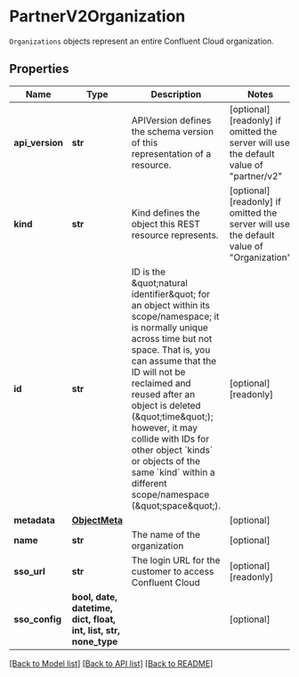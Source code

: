 # PartnerV2Organization

`Organizations` objects represent an entire Confluent Cloud organization.

## Properties
Name | Type | Description | Notes
------------ | ------------- | ------------- | -------------
**api_version** | **str** | APIVersion defines the schema version of this representation of a resource. | [optional] [readonly]  if omitted the server will use the default value of "partner/v2"
**kind** | **str** | Kind defines the object this REST resource represents. | [optional] [readonly]  if omitted the server will use the default value of "Organization"
**id** | **str** | ID is the \&quot;natural identifier\&quot; for an object within its scope/namespace; it is normally unique across time but not space. That is, you can assume that the ID will not be reclaimed and reused after an object is deleted (\&quot;time\&quot;); however, it may collide with IDs for other object &#x60;kinds&#x60; or objects of the same &#x60;kind&#x60; within a different scope/namespace (\&quot;space\&quot;). | [optional] [readonly] 
**metadata** | [**ObjectMeta**](ObjectMeta.md) |  | [optional] 
**name** | **str** | The name of the organization | [optional] 
**sso_url** | **str** | The login URL for the customer to access Confluent Cloud | [optional] [readonly] 
**sso_config** | **bool, date, datetime, dict, float, int, list, str, none_type** |  | [optional] 

[[Back to Model list]](../README.md#documentation-for-models) [[Back to API list]](../README.md#documentation-for-api-endpoints) [[Back to README]](../README.md)


